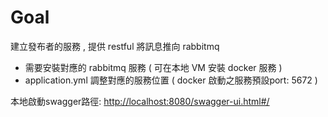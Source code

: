 # Goal

建立發布者的服務 , 提供 restful 將訊息推向 rabbitmq

- 需要安裝對應的 rabbitmq 服務 ( 可在本地 VM 安裝 docker 服務 )
- application.yml 調整對應的服務位置 ( docker 啟動之服務預設port: 5672 )

本地啟動swagger路徑: [http://localhost:8080/swagger-ui.html#/](http://localhost:8080/swagger-ui.html#/)
